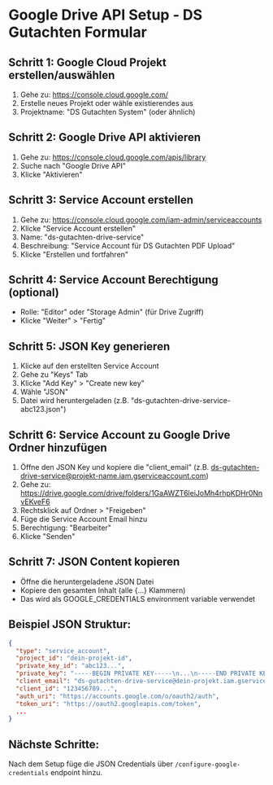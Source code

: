 # Google Drive API Setup - DS Gutachten Formular

## Schritt 1: Google Cloud Projekt erstellen/auswählen
1. Gehe zu: https://console.cloud.google.com/
2. Erstelle neues Projekt oder wähle existierendes aus
3. Projektname: "DS Gutachten System" (oder ähnlich)

## Schritt 2: Google Drive API aktivieren
1. Gehe zu: https://console.cloud.google.com/apis/library
2. Suche nach "Google Drive API"
3. Klicke "Aktivieren"

## Schritt 3: Service Account erstellen
1. Gehe zu: https://console.cloud.google.com/iam-admin/serviceaccounts
2. Klicke "Service Account erstellen"
3. Name: "ds-gutachten-drive-service"
4. Beschreibung: "Service Account für DS Gutachten PDF Upload"
5. Klicke "Erstellen und fortfahren"

## Schritt 4: Service Account Berechtigung (optional)
- Rolle: "Editor" oder "Storage Admin" (für Drive Zugriff)
- Klicke "Weiter" > "Fertig"

## Schritt 5: JSON Key generieren
1. Klicke auf den erstellten Service Account
2. Gehe zu "Keys" Tab
3. Klicke "Add Key" > "Create new key"
4. Wähle "JSON"
5. Datei wird heruntergeladen (z.B. "ds-gutachten-drive-service-abc123.json")

## Schritt 6: Service Account zu Google Drive Ordner hinzufügen
1. Öffne den JSON Key und kopiere die "client_email" (z.B. ds-gutachten-drive-service@projekt-name.iam.gserviceaccount.com)
2. Gehe zu: https://drive.google.com/drive/folders/1GaAWZT6leiJoMh4rhpKDHr0NnvEKveF6
3. Rechtsklick auf Ordner > "Freigeben"
4. Füge die Service Account Email hinzu
5. Berechtigung: "Bearbeiter" 
6. Klicke "Senden"

## Schritt 7: JSON Content kopieren
- Öffne die heruntergeladene JSON Datei
- Kopiere den gesamten Inhalt (alle {...} Klammern)
- Das wird als GOOGLE_CREDENTIALS environment variable verwendet

## Beispiel JSON Struktur:
```json
{
  "type": "service_account",
  "project_id": "dein-projekt-id",
  "private_key_id": "abc123...",
  "private_key": "-----BEGIN PRIVATE KEY-----\n...\n-----END PRIVATE KEY-----\n",
  "client_email": "ds-gutachten-drive-service@dein-projekt.iam.gserviceaccount.com",
  "client_id": "123456789...",
  "auth_uri": "https://accounts.google.com/o/oauth2/auth",
  "token_uri": "https://oauth2.googleapis.com/token",
  ...
}
```

## Nächste Schritte:
Nach dem Setup füge die JSON Credentials über `/configure-google-credentials` endpoint hinzu.